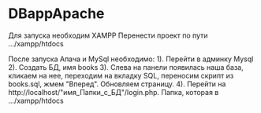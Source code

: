 # DBappApache
Для запуска необходим XAMPP
Перенести проект по пути .../xampp/htdocs

После запуска Апача и MySql необходимо: 
1). Перейти в админку Mysql
2). Создать БД, имя books
3). Слева на панели появилась наша база, кликаем на нее, переходим на вкладку SQL, переносим скрипт из books.sql, жмем "Вперед". Обновляем страницу.
4). Перейти на http://localhost/"имя_Папки_с_БД"/login.php. Папка, которая в .../xampp/htdocs
